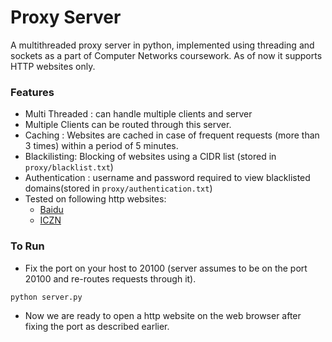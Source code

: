 # Proxy Server
A multithreaded proxy server in python, implemented using threading and sockets as a part of Computer Networks coursework. As of now it supports HTTP websites only.

### Features
- Multi Threaded : can handle multiple clients and server 
- Multiple Clients can be routed through this server.
- Caching : Websites are cached in case of frequent requests (more than 3 times) within a period of 5 minutes.
- Blackilisting: Blocking of websites using a CIDR list (stored in `proxy/blacklist.txt`)
- Authentication : username and password required to view blacklisted domains(stored in `proxy/authentication.txt`)
- Tested on following http websites:
    - [Baidu](http://www.baidu.com)
    - [ICZN](http://www.iczn.org)

### To Run
- Fix the port on your host to 20100 (server assumes to be on the port 20100 and re-routes requests through it).
```sh
python server.py
```
- Now we are ready to open a http website on the web browser after fixing the port as described earlier.

